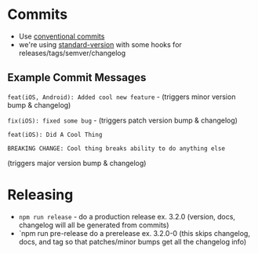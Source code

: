 # Commits

* Use [conventional commits](https://www.conventionalcommits.org/en/v1.0.0-beta.4/)
* we're using [standard-version](https://www.npmjs.com/package/standard-version) with some hooks for releases/tags/semver/changelog


## Example Commit Messages

`feat(iOS, Android): Added cool new feature` - (triggers minor version bump & changelog)

`fix(iOS): fixed some bug` - (triggers patch version bump & changelog)

```
feat(iOS): Did A Cool Thing

BREAKING CHANGE: Cool thing breaks ability to do anything else
```
(triggers major version bump & changelog)


# Releasing

* `npm run release` - do a production release ex. 3.2.0 (version, docs, changelog will all be generated from commits)
* `npm run pre-release do a prerelease ex. 3.2.0-0 (this skips changelog, docs, and tag so that patches/minor bumps get all the changelog info)
